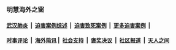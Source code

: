
### 明慧海外之窗

####  [武汉肺炎](indexes/365.md?t=04040406) &nbsp;|&nbsp;  [迫害案例综述](indexes/328.md?t=04040406) &nbsp;|&nbsp; [迫害致死案例](indexes/277.md?t=04040406)  &nbsp;|&nbsp; [更多迫害案例](indexes/81.md?t=04040406)  &nbsp;|&nbsp; 
####  [时事评论](indexes/19.md?t=04040406) &nbsp;|&nbsp; [海外简讯](indexes/245.md?t=04040406)&nbsp;|&nbsp;  [社会支持](indexes/140.md?t=04040406) &nbsp;|&nbsp; [褒奖决议](indexes/282.md?t=04040406) &nbsp;|&nbsp; [社区报道](indexes/91.md?t=04040406)  &nbsp;|&nbsp; [天人之间](indexes/78.md?t=04040406) 

